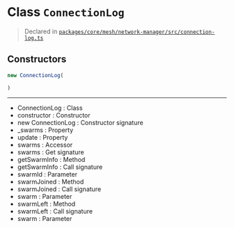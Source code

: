 # Class `ConnectionLog`
> Declared in [`packages/core/mesh/network-manager/src/connection-log.ts`](https://github.com/dxos/protocols/blob/main/packages/core/mesh/network-manager/src/connection-log.ts#L43)

## Constructors
```ts
new ConnectionLog(

)
```

---
- ConnectionLog : Class
- constructor : Constructor
- new ConnectionLog : Constructor signature
- _swarms : Property
- update : Property
- swarms : Accessor
- swarms : Get signature
- getSwarmInfo : Method
- getSwarmInfo : Call signature
- swarmId : Parameter
- swarmJoined : Method
- swarmJoined : Call signature
- swarm : Parameter
- swarmLeft : Method
- swarmLeft : Call signature
- swarm : Parameter
